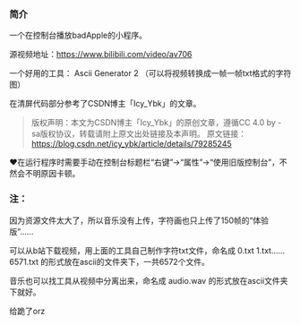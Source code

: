 ### 简介
一个在控制台播放badApple的小程序。

源视频地址：https://www.bilibili.com/video/av706

一个好用的工具： Ascii Generator 2 （可以将视频转换成一帧一帧txt格式的字符图）

在清屏代码部分参考了CSDN博主「Icy_Ybk」的文章。
>版权声明：本文为CSDN博主「Icy_Ybk」的原创文章，遵循CC 4.0 by - sa版权协议，转载请附上原文出处链接及本声明。
原文链接：https://blog.csdn.net/icy_ybk/article/details/79285245

❤在运行程序时需要手动在控制台标题栏“右键”->“属性”->“使用旧版控制台”，不然会不明原因卡顿。

### 注：
因为资源文件太大了，所以音乐没有上传，字符画也只上传了150帧的“体验版”……

可以从b站下载视频，用上面的工具自己制作字符txt文件，命名成 0.txt 1.txt……6571.txt 的形式放在ascii的文件夹下，一共6572个文件。

音乐也可以找工具从视频中分离出来，命名成 audio.wav 的形式放在ascii文件夹下就好。

给跪了orz
